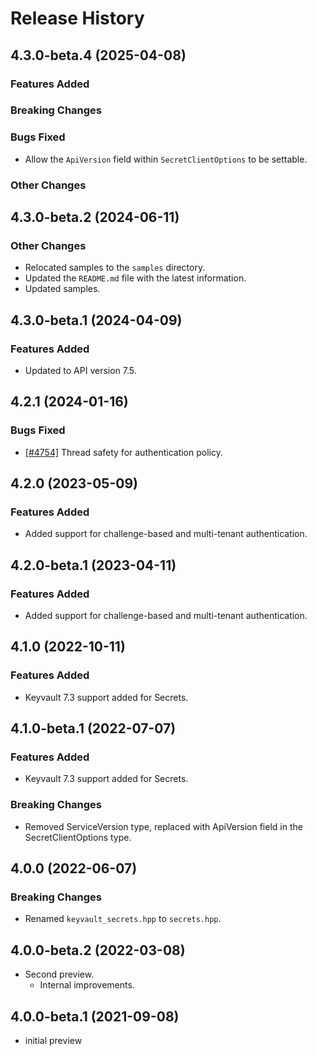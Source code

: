 # Release History

## 4.3.0-beta.4 (2025-04-08)

### Features Added

### Breaking Changes

### Bugs Fixed

- Allow the `ApiVersion` field within `SecretClientOptions` to be settable.

### Other Changes

## 4.3.0-beta.2 (2024-06-11)

### Other Changes

- Relocated samples to the `samples` directory.
- Updated the `README.md` file with the latest information.
- Updated samples. 

## 4.3.0-beta.1 (2024-04-09)

### Features Added

- Updated to API version 7.5.

## 4.2.1 (2024-01-16)

### Bugs Fixed

- [[#4754]](https://github.com/Azure/azure-sdk-for-cpp/issues/4754) Thread safety for authentication policy.

## 4.2.0 (2023-05-09)

### Features Added

- Added support for challenge-based and multi-tenant authentication.

## 4.2.0-beta.1 (2023-04-11)

### Features Added

- Added support for challenge-based and multi-tenant authentication.

## 4.1.0 (2022-10-11)

### Features Added

- Keyvault 7.3 support added for Secrets.

## 4.1.0-beta.1 (2022-07-07)

### Features Added

- Keyvault 7.3 support added for Secrets.

### Breaking Changes

- Removed ServiceVersion type, replaced with ApiVersion field in the SecretClientOptions type.

## 4.0.0 (2022-06-07)

### Breaking Changes

- Renamed `keyvault_secrets.hpp` to `secrets.hpp`.

## 4.0.0-beta.2 (2022-03-08)

- Second preview.
  - Internal improvements. 

## 4.0.0-beta.1 (2021-09-08)

- initial preview
